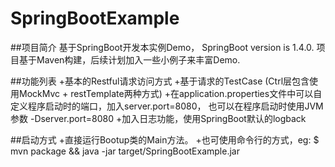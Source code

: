 # SpringBootExample

##项目简介
	基于SpringBoot开发本实例Demo， SpringBoot version is 1.4.0.
	项目基于Maven构建，后续计划加入一些小例子来丰富Demo.

##功能列表
	+基本的Restful请求访问方式
	+基于请求的TestCase (Ctrl层包含使用MockMvc + restTemplate两种方式)
	+在application.properties文件中可以自定义程序启动时的端口，加入server.port=8080，
	      也可以在程序启动时使用JVM参数  -Dserver.port=8080
	+加入日志功能，使用SpringBoot默认的logback
	
##启动方式
	+直接运行Bootup类的Main方法。
	+也可使用命令行的方式，eg: $ mvn package && java -jar target/SpringBootExample.jar